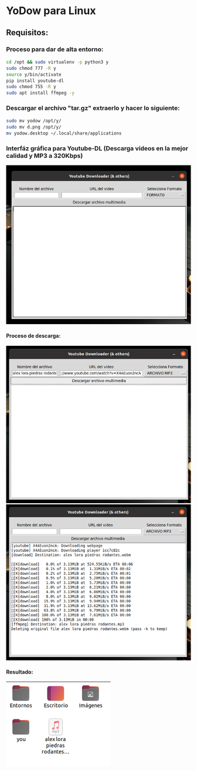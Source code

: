 # YoDow para Linux

## Requisitos:


### Proceso para dar de alta entorno:
```bash         
cd /opt && sudo virtualenv -p python3 y 
sudo chmod 777 -R y
source y/bin/activate
pip install youtube-dl
sudo chmod 755 -R y
sudo apt install ffmpeg -y
```            
### Descargar el archivo "tar.gz" extraerlo y hacer lo siguiente:
```bash
sudo mv yodow /opt/y/
sudo mv d.png /opt/y/
mv yodow.desktop ~/.local/share/applications
```

### Interfáz gráfica para Youtube-DL (Descarga vídeos en la mejor calidad y MP3 a 320Kbps)

![](imgs/1_a.png)

#### Proceso de descarga: 

![](imgs/1_d.png)  
![](imgs/2_d.png)

#### Resultado:
![](imgs/3_a.png)



